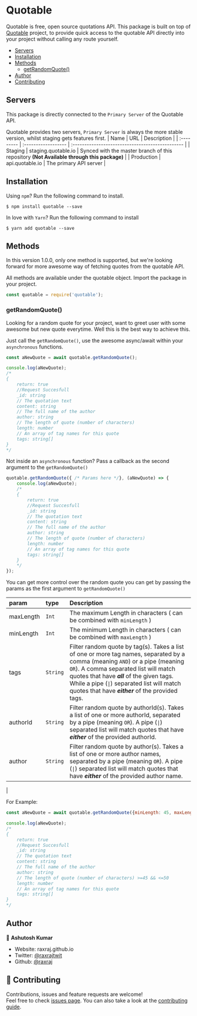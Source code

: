 # Quotable
Quotable is free, open source quotations API. This package is built on top of [Quotable](https://api.quotable.io/) project, to provide quick access to the quotable API directly into your project without calling any route yourself.

- [Servers](#servers)
- [Installation](#installation)
- [Methods](#methods)
    - [getRandomQuote()](#getRandomQuote())
- [Author](#author)
- [Contributing](#contributing)


## Servers
This package is directly connected to the `Primary Server` of the Quotable API.

Quotable provides two servers, `Primary Server` is always the more stable version, whilst staging gets features first.
| Name       | URL                 | Description                                      |
| :--------- | :------------------ | :----------------------------------------------- |
| Staging    | staging.quotable.io | Synced with the master branch of this repository __(Not Available through this package)__ |
| Production | api.quotable.io     | The primary API server                           |

## Installation
Using `npm`? Run the following command to install.

```shell
$ npm install quotable --save
```

In love with `Yarn`? Run the following command to install
```shell
$ yarn add quotable --save
```

## Methods
In this version 1.0.0, only one method is supported, but we're looking forward for more awesome way of fetching quotes from the quotable API.

All methods are available under the quotable object. Import the package in your project.

```Javascript
const quotable = require('quotable');
```

### getRandomQuote()
Looking for a random quote for your project, want to greet user with some awesome but new quote everytime. Well this is the best way to achieve this.

Just call the `getRandomQuote()`, use the awesome async/await within your `asynchronous` functions.

```Javascript
const aNewQuote = await quotable.getRandomQuote();

console.log(aNewQuote);
/* 
{
    return: true
    //Request Succesfull
    _id: string
    // The quotation text
    content: string
    // The full name of the author
    author: string
    // The length of quote (number of characters)
    length: number
    // An array of tag names for this quote
    tags: string[]
}
*/
```

Not inside an `asynchronous` function? Pass a callback as the second argument to the `getRandomQuote()`

```JavaScript
quotable.getRandomQuote({ /* Params here */}, (aNewQuote) => {
    console.log(aNewQuote);
    /* 
    {
        return: true
        //Request Succesfull
        _id: string
        // The quotation text
        content: string
        // The full name of the author
        author: string
        // The length of quote (number of characters)
        length: number
        // An array of tag names for this quote
        tags: string[]
    }
    */
});
```

You can get more control over the random quote you can get by passing the params as the first argument to `getRandomQuote()`

| param     | type     | Description                                                                                                                                                                                                                                                                                                            |
| :-------- | :------- | :--------------------------------------------------------------------------------------------------------------------------------------------------------------------------------------------------------------------------------------------------------------------------------------------------------------------- |
| maxLength | `Int`    | The maximum Length in characters ( can be combined with `minLength` )                                                                                                                                                                                                                                                  |
| minLength | `Int`    | The minimum Length in characters ( can be combined with `maxLength` )                                                                                                                                                                                                                                                  |
| tags      | `String` | Filter random quote by tag(s). Takes a list of one or more tag names, separated by a comma (meaning `AND`) or a pipe (meaning `OR`). A comma separated list will match quotes that have **_all_** of the given tags. While a pipe (`\|`) separated list will match quotes that have **_either_** of the provided tags. 
| authorId      | `String` | Filter random quote by authorId(s). Takes a list of one or more authorId, separated by a pipe (meaning `OR`). A pipe (`\|`) separated list will match quotes that have **_either_** of the provided authorId. 
| author      | `String` | Filter random quote by author(s). Takes a list of one or more author names, separated by a pipe (meaning `OR`). A pipe (`\|`) separated list will match quotes that have **_either_** of the provided author name. 
|

For Example:
```JavaScript 
const aNewQuote = await quotable.getRandomQuote({minLength: 45, maxLength: 50});

console.log(aNewQuote);
/* 
{
    return: true
    //Request Succesfull
    _id: string
    // The quotation text
    content: string
    // The full name of the author
    author: string
    // The length of quote (number of characters) >=45 && <=50
    length: number
    // An array of tag names for this quote
    tags: string[]
}
*/
```


## Author

👤 **Ashutosh Kumar**

* Website: raxraj.github.io
* Twitter: [@raxrajtwit](https://twitter.com/raxrajtwit)
* Github: [@raxraj](https://github.com/raxraj)

## 🤝 Contributing

Contributions, issues and feature requests are welcome!<br />Feel free to check [issues page](https://github.com/raxraj/npm-quotable/issues). You can also take a look at the [contributing guide](https://github.com/raxraj/npm-quotable/blob/master/CONTRIBUTING.md).